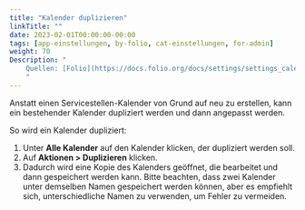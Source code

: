 ```yaml
---
title: "Kalender duplizieren"
linkTitle: ""
date: 2023-02-01T00:00:00-00:00
tags: [app-einstellungen, by-folio, cat-einstellungen, for-admin]
weight: 70
Description: "
    Quellen: [Folio](https://docs.folio.org/docs/settings/settings_calendar/settings_calendar/#duplicate-an-existing-calendar) & [GBV](https://info.gbv.de/display/FOLIOGBVEXTERN/Einstellungen+(Kalender):+Kalender+duplizieren)
    "
---
```


Anstatt einen Servicestellen-Kalender von Grund auf neu zu erstellen, kann ein bestehender Kalender dupliziert werden und dann angepasst werden.

So wird ein Kalender dupliziert:

1.  Unter **Alle Kalender** auf den Kalender klicken, der dupliziert werden soll.
2.  Auf **Aktionen > Duplizieren** klicken.
3.  Dadurch wird eine Kopie des Kalenders geöffnet, die bearbeitet und dann gespeichert werden kann. Bitte beachten, dass zwei Kalender unter demselben Namen gespeichert werden können, aber es empfiehlt sich, unterschiedliche Namen zu verwenden, um Fehler zu vermeiden.
